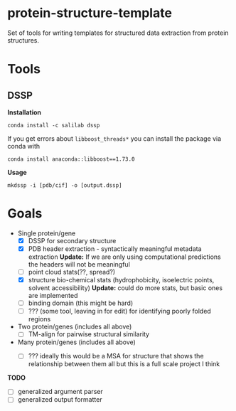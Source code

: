 # protein-structure-template
Set of tools for writing templates for structured data extraction from protein structures.


# Tools

## DSSP

__Installation__

```
conda install -c salilab dssp
```

If you get errors about `libboost_threads*` you can install the package via conda with 

```
conda install anaconda::libboost==1.73.0
```

__Usage__

```
mkdssp -i [pdb/cif] -o [output.dssp]
```


# Goals

- Single protein/gene
	- [X] DSSP for secondary structure
	- [X] PDB header extraction - syntactically meaningful metadata extraction __Update:__ If we are only using computational predictions the headers will not be meaningful
	- [ ] point cloud stats(??, spread?)
	- [X] structure bio-chemical stats (hydrophobicity, isoelectric points, solvent accessibility) __Update:__ could do more stats, but basic ones are implemented
	- [ ] binding domain (this might be hard)
	- [ ] ??? (some tool, leaving in for edit) for identifying poorly folded regions
- Two protein/genes (includes all above)
	- [ ] TM-align for pairwise structural similarity
- Many protein/genes (includes all above)
	- [ ] ??? ideally this would be a MSA for structure that shows the relationship between them all but this is a full scale project I think


__TODO__

- [ ] generalized argument parser
- [ ] generalized output formatter
